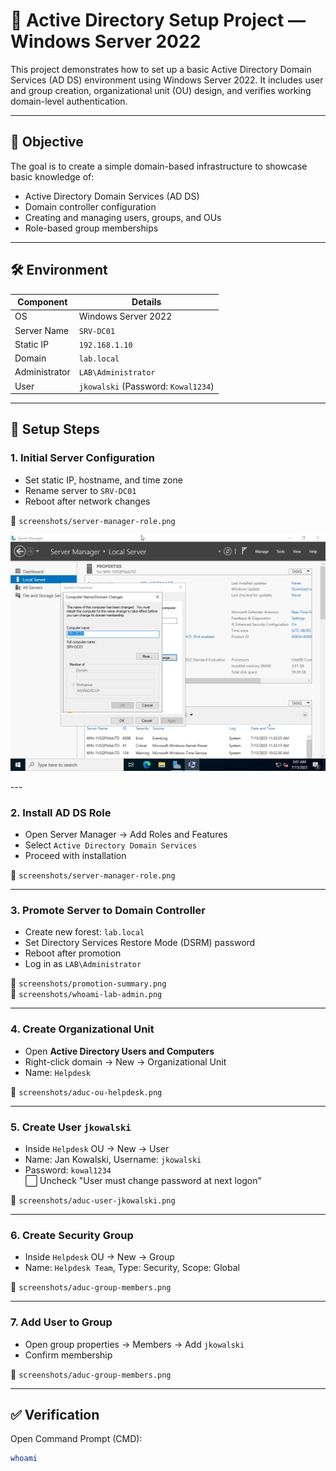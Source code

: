 # 🧠 Active Directory Setup Project — Windows Server 2022

This project demonstrates how to set up a basic Active Directory Domain Services (AD DS) environment using Windows Server 2022. It includes user and group creation, organizational unit (OU) design, and verifies working domain-level authentication.

---
## 🎯 Objective

The goal is to create a simple domain-based infrastructure to showcase basic knowledge of:

- Active Directory Domain Services (AD DS)
- Domain controller configuration
- Creating and managing users, groups, and OUs
- Role-based group memberships

---

## 🛠️ Environment

| Component | Details |
|----------|---------|
| OS | Windows Server 2022 |
| Server Name | `SRV-DC01` |
| Static IP | `192.168.1.10` |
| Domain | `lab.local` |
| Administrator | `LAB\Administrator` |
| User | `jkowalski` (Password: `Kowal1234`) |

---

## 🔧 Setup Steps

### 1. Initial Server Configuration

- Set static IP, hostname, and time zone
- Rename server to `SRV-DC01`
- Reboot after network changes

📸 `screenshots/server-manager-role.png`
<p align="center">
<img src="../images/SCR 1 _ System renamed to SRV-DC01.png" alt="SCR 1 _ System renamed to SRV-DC01.png" width="900"/>
</p>
---

### 2. Install AD DS Role

- Open Server Manager → Add Roles and Features
- Select `Active Directory Domain Services`
- Proceed with installation

📸 `screenshots/server-manager-role.png`

---

### 3. Promote Server to Domain Controller

- Create new forest: `lab.local`
- Set Directory Services Restore Mode (DSRM) password
- Reboot after promotion
- Log in as `LAB\Administrator`

📸 `screenshots/promotion-summary.png`  
📸 `screenshots/whoami-lab-admin.png`

---

### 4. Create Organizational Unit

- Open **Active Directory Users and Computers**
- Right-click domain → New → Organizational Unit
- Name: `Helpdesk`

📸 `screenshots/aduc-ou-helpdesk.png`

---

### 5. Create User `jkowalski`

- Inside `Helpdesk` OU → New → User
- Name: Jan Kowalski, Username: `jkowalski`
- Password: `kowal1234`  
  ⬜ Uncheck "User must change password at next logon"

📸 `screenshots/aduc-user-jkowalski.png`

---

### 6. Create Security Group

- Inside `Helpdesk` OU → New → Group
- Name: `Helpdesk Team`, Type: Security, Scope: Global

📸 `screenshots/aduc-group-members.png`

---

### 7. Add User to Group

- Open group properties → Members → Add `jkowalski`
- Confirm membership

📸 `screenshots/aduc-group-members.png`

---

## ✅ Verification

Open Command Prompt (CMD):

```bash
whoami
